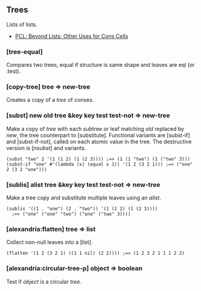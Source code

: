 ## Trees

Lists of lists.

* [PCL: Beyond Lists: Other Uses for Cons Cells](http://www.gigamonkeys.com/book/beyond-lists-other-uses-for-cons-cells.html#trees)

### [tree-equal]

Compares two trees, equal if structure is same shape and
leaves are eql (or :test).

### [copy-tree] tree => new-tree

Creates a copy of a *tree* of conses.

### [subst] new old tree &key key test test-not => new-tree

Make a copy of *tree* with each subtree or leaf matching
*old* replaced by *new*, the tree counterpart to
[substitute]. Functional variants are [subst-if] and
[subst-if-not], called on each atomic value in the tree. The
destructive version is [nsubst] and variants.

~~~
(subst "two" 2 '(1 (1 2) (1 (2 3)))) ;=> (1 (1 "two") (1 ("two" 3)))
(subst-if "one" #'(lambda (x) (equal x 1)) '(1 2 (3 2 1))) ;=> ("one" 2 (3 2 "one")))
~~~

### [sublis] alist tree &key key test test-not => new-tree

Make a tree copy and substitute multiple leaves using an *alist*.

~~~
(sublis '((1 . "one") (2 . "two")) '(1 (1 2) (1 (2 3))))
  ;=> ("one" ("one" "two") ("one" ("two" 3))))
~~~

### [alexandria:flatten] tree => list

Collect non-null leaves into a [list].

~~~
(flatten '(1 2 (3 2 1) ((1 1 nil) (2 2)))) ;=> (1 2 3 2 1 1 1 2 2)
~~~

### [alexandria:circular-tree-p] object => boolean

Test if *object* is a circular *tree*.
